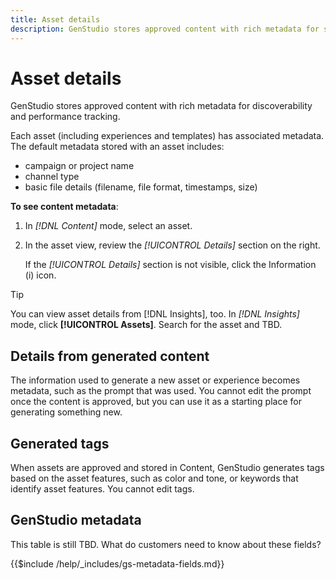 ```yaml
---
title: Asset details
description: GenStudio stores approved content with rich metadata for searchability and performance tracking.
---
```


# Asset details

GenStudio stores approved content with rich metadata for discoverability and performance tracking.

Each asset (including experiences and templates) has associated metadata. The default metadata stored with an asset includes:

- campaign or project name
- channel type
- basic file details (filename, file format, timestamps, size)

**To see content metadata**:

1. In _[!DNL Content]_ mode, select an asset.

1. In the asset view, review the _[!UICONTROL Details]_ section on the right.

   If the _[!UICONTROL Details]_ section is not visible, click the Information (i) icon.

>[!TIP]
>
>You can view asset details from [!DNL Insights], too. In _[!DNL Insights]_ mode, click **[!UICONTROL Assets]**. Search for the asset and TBD.

## Details from generated content

The information used to generate a new asset or experience becomes metadata, such as the prompt that was used. You cannot edit the prompt once the content is approved, but you can use it as a starting place for generating something new.

## Generated tags

When assets are approved and stored in Content, GenStudio generates tags based on the asset features, such as color and tone, or keywords that identify asset features. You cannot edit tags.

## GenStudio metadata

This table is still TBD. What do customers need to know about these fields?

{{$include /help/_includes/gs-metadata-fields.md}}
